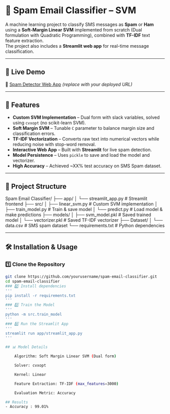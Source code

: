 # 📩 Spam Email Classifier – SVM

A machine learning project to classify SMS messages as **Spam** or **Ham** using a **Soft-Margin Linear SVM** implemented from scratch (Dual formulation with Quadratic Programming), combined with **TF-IDF** text feature extraction.  
The project also includes a **Streamlit web app** for real-time message classification.

---

## 🚀 Live Demo
🔗 [Spam Detector Web App](https://your-deployed-streamlit-link.com) *(replace with your deployed URL)*

---

## 📌 Features
- **Custom SVM Implementation** – Dual form with slack variables, solved using `cvxopt` (no scikit-learn SVM).
- **Soft Margin SVM** – Tunable `C` parameter to balance margin size and classification errors.
- **TF-IDF Vectorization** – Converts raw text into numerical vectors while reducing noise with stop-word removal.
- **Interactive Web App** – Built with **Streamlit** for live spam detection.
- **Model Persistence** – Uses `pickle` to save and load the model and vectorizer.
- **High Accuracy** – Achieved ~XX% test accuracy on SMS Spam dataset.

---

## 📂 Project Structure
Spam Email Classifier/
├── app/
│ └── streamlit_app.py # Streamlit frontend
├── src/
│ ├── linear_svm.py # Custom SVM implementation
│ ├── train_model.py # Train & save model
│ └── predict.py # Load model & make predictions
├── models/
│ ├── svm_model.pkl # Saved trained model
│ └── vectorizer.pkl # Saved TF-IDF vectorizer
├── Dataset/
│ └── data.csv # SMS spam dataset
└── requirements.txt # Python dependencies


---

## 🛠 Installation & Usage

### 1️⃣ Clone the Repository
```bash
git clone https://github.com/yourusername/spam-email-classifier.git
cd spam-email-classifier
### 2️⃣ Install dependencies
'''
pip install -r requirements.txt
'''
### 3️⃣ Train the Model
'''
python -m src.train_model
'''
### 4️⃣ Run the Streamlit App
'''
streamlit run app/streamlit_app.py
'''

## 📊 Model Details

    Algorithm: Soft Margin Linear SVM (Dual form)

    Solver: cvxopt

    Kernel: Linear

    Feature Extraction: TF-IDF (max_features=3000)

    Evaluation Metric: Accuracy

## Results
- Accuracy : 99.01%

